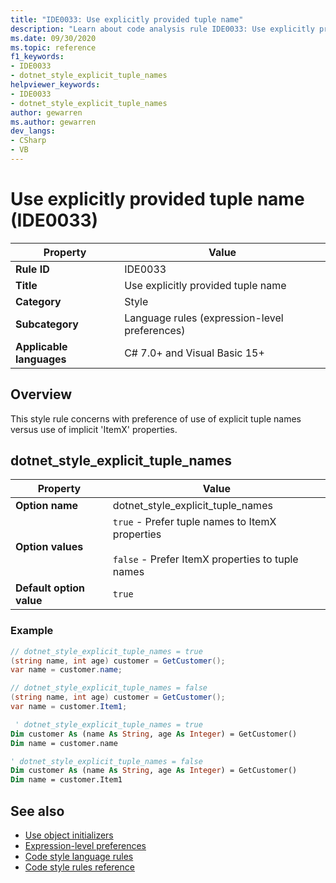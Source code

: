 ```yaml
---
title: "IDE0033: Use explicitly provided tuple name"
description: "Learn about code analysis rule IDE0033: Use explicitly provided tuple name"
ms.date: 09/30/2020
ms.topic: reference
f1_keywords:
- IDE0033
- dotnet_style_explicit_tuple_names
helpviewer_keywords:
- IDE0033
- dotnet_style_explicit_tuple_names
author: gewarren
ms.author: gewarren
dev_langs:
- CSharp
- VB
---
```

# Use explicitly provided tuple name (IDE0033)

|Property|Value|
|-|-|
| **Rule ID** | IDE0033 |
| **Title** | Use explicitly provided tuple name |
| **Category** | Style |
| **Subcategory** | Language rules (expression-level preferences) |
| **Applicable languages** | C# 7.0+ and Visual Basic 15+ |

## Overview

This style rule concerns with preference of use of explicit tuple names versus use of implicit 'ItemX' properties.

## dotnet_style_explicit_tuple_names

|Property|Value|
|-|-|
| **Option name** | dotnet_style_explicit_tuple_names
| **Option values** | `true` - Prefer tuple names to ItemX properties<br /><br />`false` - Prefer ItemX properties to tuple names |
| **Default option value** | `true` |

### Example

```csharp
// dotnet_style_explicit_tuple_names = true
(string name, int age) customer = GetCustomer();
var name = customer.name;

// dotnet_style_explicit_tuple_names = false
(string name, int age) customer = GetCustomer();
var name = customer.Item1;
```

```vb
 ' dotnet_style_explicit_tuple_names = true
Dim customer As (name As String, age As Integer) = GetCustomer()
Dim name = customer.name

' dotnet_style_explicit_tuple_names = false
Dim customer As (name As String, age As Integer) = GetCustomer()
Dim name = customer.Item1
```

## See also

- [Use object initializers](ide0017.md)
- [Expression-level preferences](expression-level-preferences.md)
- [Code style language rules](language-rules.md)
- [Code style rules reference](index.md)
